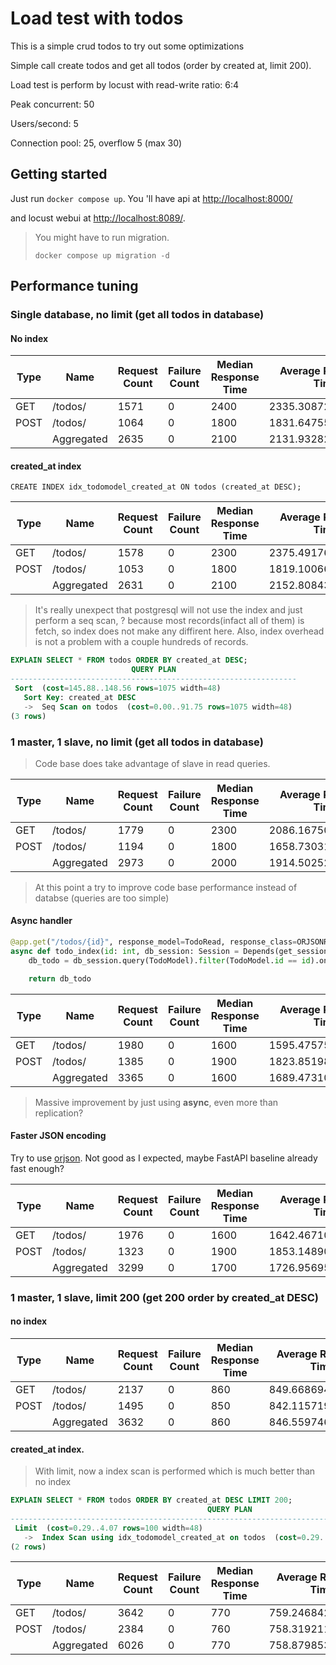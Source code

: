 # Load test with todos

This is a simple crud todos to try out some optimizations

Simple call create todos and get all todos (order by created at, limit 200).

Load test is perform by locust with read-write ratio: 6:4

Peak concurrent: 50

Users/second: 5

Connection pool: 25, overflow 5 (max 30)


## Getting started

Just run `docker compose up`. You 'll have api at [http://localhost:8000/](http://localhost:8000/)

and locust webui at [http://localhost:8089/](http://localhost:8089/).

> You might have to run migration.
> ```
> docker compose up migration -d
> ```

## Performance tuning

### Single database, no limit (get all todos in database)

#### No index

|Type|Name      |Request Count|Failure Count|Median Response Time|Average Response Time|Min Response Time|Max Response Time|Average Content Size|Requests/s        |Failures/s|50% |66% |75% |80% |90% |95% |98% |99% |99.9%|99.99%|100%|
|----|----------|-------------|-------------|--------------------|---------------------|-----------------|-----------------|--------------------|------------------|----------|----|----|----|----|----|----|----|----|-----|------|----|
|GET |/todos/   |1571         |0            |2400                |2335.308720560153    |12               |5598             |71875.68300445576   |13.091874600342026|0.0       |2400|3200|3600|3700|4100|4500|4800|5000|5500 |5600  |5600|
|POST|/todos/   |1064         |0            |1800                |1831.6475563909773   |20               |4349             |136.0               |8.866807495075694 |0.0       |1800|2500|2800|3000|3300|3600|3900|4100|4300 |4300  |4300|
|    |Aggregated|2635         |0            |2100                |2131.9328273244782   |12               |5598             |42907.55294117647   |21.95868209541772 |0.0       |2100|2800|3300|3500|3900|4200|4700|4800|5500 |5600  |5600|


#### created_at index

```
CREATE INDEX idx_todomodel_created_at ON todos (created_at DESC);
```

|Type|Name      |Request Count|Failure Count|Median Response Time|Average Response Time|Min Response Time|Max Response Time|Average Content Size|Requests/s        |Failures/s|50% |66% |75% |80% |90% |95% |98% |99% |99.9%|99.99%|100%|
|----|----------|-------------|-------------|--------------------|---------------------|-----------------|-----------------|--------------------|------------------|----------|----|----|----|----|----|----|----|----|-----|------|----|
|GET |/todos/   |1578         |0            |2300                |2375.491761723701    |10               |5333             |72632.35994930292   |13.162817570236198|0.0       |2300|3200|3600|3900|4400|4700|5000|5100|5300 |5300  |5300|
|POST|/todos/   |1053         |0            |1800                |1819.1006647673314   |19               |4802             |136.0               |8.783553169492217 |0.0       |1800|2400|2700|3000|3500|3800|4000|4200|4300 |4800  |4800|
|    |Aggregated|2631         |0            |2100                |2152.8084378563285   |10               |5333             |43617.2831622957    |21.946370739728415|0.0       |2100|2800|3300|3500|4100|4500|4800|5000|5300 |5300  |5300|

> It's really unexpect that postgresql will not use the index and just perform a seq scan, ? because most records(infact all of them) is fetch, so index does not make any diffirent here.
Also, index overhead is not a problem with a couple hundreds of records.

```sql
EXPLAIN SELECT * FROM todos ORDER BY created_at DESC;
                           QUERY PLAN                           
----------------------------------------------------------------
 Sort  (cost=145.88..148.56 rows=1075 width=48)
   Sort Key: created_at DESC
   ->  Seq Scan on todos  (cost=0.00..91.75 rows=1075 width=48)
(3 rows)
```

### 1 master, 1 slave, no limit (get all todos in database)

> Code base does take advantage of slave in read queries.

|Type|Name      |Request Count|Failure Count|Median Response Time|Average Response Time|Min Response Time|Max Response Time|Average Content Size|Requests/s        |Failures/s|50% |66% |75% |80% |90% |95% |98% |99% |99.9%|99.99%|100%|
|----|----------|-------------|-------------|--------------------|---------------------|-----------------|-----------------|--------------------|------------------|----------|----|----|----|----|----|----|----|----|-----|------|----|
|GET |/todos/   |1779         |0            |2300                |2086.167509836987    |10               |4997             |78399.50140528387   |14.850802609073337|0.0       |2300|2700|2900|3100|3600|4000|4400|4600|4900 |5000  |5000|
|POST|/todos/   |1194         |0            |1800                |1658.7303182579565   |19               |4133             |136.0               |9.967317771351077 |0.0       |1800|2100|2400|2500|2800|3100|3400|3700|4000 |4100  |4100|
|    |Aggregated|2973         |0            |2000                |1914.502522704339    |10               |4997             |46967.74201143626   |24.818120380424414|0.0       |2000|2500|2700|2900|3300|3800|4200|4500|4800 |5000  |5000|

> At this point a try to improve code base performance instead of databse (queries are too simple)

#### Async handler

```py
@app.get("/todos/{id}", response_model=TodoRead, response_class=ORJSONResponse)
async def todo_index(id: int, db_session: Session = Depends(get_session)):
    db_todo = db_session.query(TodoModel).filter(TodoModel.id == id).one()

    return db_todo
```

|Type|Name      |Request Count|Failure Count|Median Response Time|Average Response Time|Min Response Time|Max Response Time|Average Content Size|Requests/s        |Failures/s|50% |66% |75% |80% |90% |95% |98% |99%  |99.9%|99.99%|100% |
|----|----------|-------------|-------------|--------------------|---------------------|-----------------|-----------------|--------------------|------------------|----------|----|----|----|----|----|----|----|-----|-----|------|-----|
|GET |/todos/   |1980         |0            |1600                |1595.4757575757576   |7                |3591             |93617.87525252525   |16.509711939098867|0.0       |1600|2000|2300|2400|2800|3100|3300|3400 |3600 |3600  |3600 |
|POST|/todos/   |1385         |0            |1900                |1823.8519855595669   |19               |4819             |136.0               |11.548460119016127|0.0       |1900|2300|2600|2800|3300|3600|3900|4400 |4800 |4800  |4800 |
|    |Aggregated|3365         |0            |1600                |1689.4731054977713   |7                |4819             |55141.67994056464   |28.058172058114994|0.0       |1600|2100|2400|2600|3000|3300|3700|3900 |4500 |4800  |4800 |

> Massive improvement by just using **async**, even more than replication?

#### Faster JSON encoding

Try to use [orjson](https://fastapi.tiangolo.com/advanced/custom-response/#orjsonresponse). Not good as I expected, maybe FastAPI baseline already fast enough?


|Type|Name      |Request Count|Failure Count|Median Response Time|Average Response Time|Min Response Time|Max Response Time|Average Content Size|Requests/s        |Failures/s|50% |66% |75% |80% |90% |95% |98% |99%  |99.9%|99.99%|100% |
|----|----------|-------------|-------------|--------------------|---------------------|-----------------|-----------------|--------------------|------------------|----------|----|----|----|----|----|----|----|-----|-----|------|-----|
|GET |/todos/   |1976         |0            |1600                |1642.467105263158    |7                |3850             |92118.3886639676    |16.479856898212184|0.0       |1600|2100|2400|2600|2900|3100|3400|3500 |3800 |3800  |3800 |
|POST|/todos/   |1323         |0            |1900                |1853.148904006047    |18               |5490             |136.0               |11.033831313934574|0.0       |1900|2500|2800|2900|3300|3800|4000|4200 |5000 |5500  |5500 |
|    |Aggregated|3299         |0            |1700                |1726.9569566535313   |7                |5490             |55230.63473779933   |27.513688212146757|0.0       |1700|2200|2500|2700|3100|3300|3800|3900 |4600 |5500  |5500 |



### 1 master, 1 slave, limit 200 (get 200 order by created_at DESC)


#### no index

|Type|Name      |Request Count|Failure Count|Median Response Time|Average Response Time|Min Response Time|Max Response Time|Average Content Size|Requests/s        |Failures/s|50%|66%|75%|80%|90% |95% |98% |99% |99.9%|99.99%|100%|
|----|----------|-------------|-------------|--------------------|---------------------|-----------------|-----------------|--------------------|------------------|----------|---|---|---|---|----|----|----|----|-----|------|----|
|GET |/todos/   |2137         |0            |860                 |849.6686944314459    |64               |1730             |27601.0             |32.111475198311176|0.0       |860|910|950|980|1100|1300|1300|1300|1600 |1700  |1700|
|POST|/todos/   |1495         |0            |850                 |842.1157190635452    |31               |1625             |137.0               |22.464508854223308|0.0       |850|900|950|980|1100|1300|1300|1400|1600 |1600  |1600|
|    |Aggregated|3632         |0            |860                 |846.5597466960353    |31               |1730             |16296.297356828194  |54.57598405253449 |0.0       |860|910|950|980|1100|1300|1300|1400|1600 |1700  |1700|


#### created_at index.

> With limit, now a index scan is performed which is much better than no index

```sql
EXPLAIN SELECT * FROM todos ORDER BY created_at DESC LIMIT 200;
                                            QUERY PLAN                                             
---------------------------------------------------------------------------------------------------
 Limit  (cost=0.29..4.07 rows=100 width=48)
   ->  Index Scan using idx_todomodel_created_at on todos  (cost=0.29..426.02 rows=11249 width=48)
(2 rows)
```

|Type|Name      |Request Count|Failure Count|Median Response Time|Average Response Time|Min Response Time|Max Response Time|Average Content Size|Requests/s        |Failures/s|50%|66%|75%|80%|90% |95% |98% |99% |99.9%|99.99%|100%|
|----|----------|-------------|-------------|--------------------|---------------------|-----------------|-----------------|--------------------|------------------|----------|---|---|---|---|----|----|----|----|-----|------|----|
|GET |/todos/   |3642         |0            |770                 |759.2468423942888    |52               |1563             |27601.0             |37.59474785086751 |0.0       |770|810|860|870|960 |1000|1100|1200|1200 |1600  |1600|
|POST|/todos/   |2384         |0            |760                 |758.319211409396     |17               |1323             |137.0               |24.608972783214757|0.0       |760|810|850|870|960 |1000|1100|1200|1200 |1300  |1300|
|    |Aggregated|6026         |0            |770                 |758.8798539661467    |17               |1563             |16735.720212412878  |62.20372063408227 |0.0       |770|810|850|870|960 |1000|1100|1200|1200 |1600  |1600|
